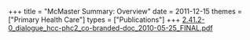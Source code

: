 +++
title = "McMaster Summary: Overview"
date = 2011-12-15
themes = ["Primary Health Care"]
types = ["Publications"]
+++
[2.41.2-0_dialogue_hcc-phc2_co-branded-doc_2010-05-25_FINAL.pdf](/files/2.41.2-0_dialogue_hcc-phc2_co-branded-doc_2010-05-25_FINAL.pdf)

